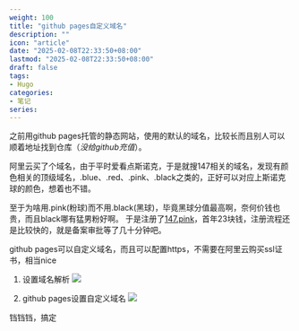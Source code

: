 ```yaml
---
weight: 100
title: "github pages自定义域名"
description: ""
icon: "article"
date: "2025-02-08T22:33:50+08:00"
lastmod: "2025-02-08T22:33:50+08:00"
draft: false
tags:
- Hugo
categories:
- 笔记
series:
---
```



之前用github pages托管的静态网站，使用的默认的域名，比较长而且别人可以顺着地址找到仓库（*没给github充值*）。

阿里云买了个域名，由于平时爱看点斯诺克，于是就搜147相关的域名，发现有颜色相关的顶级域名，.blue、.red、.pink、.black之类的，正好可以对应上斯诺克球的颜色，想着也不错。


至于为啥用.pink(粉球)而不用.black(黑球)，毕竟黑球分值最高啊，奈何价钱也贵，而且black哪有猛男粉好啊。
于是注册了[147.pink](https://147.pink)，首年23块钱，注册流程还是比较快的，就是备案审批等了几十分钟吧。

github pages可以自定义域名，而且可以配置https，不需要在阿里云购买ssl证书，相当nice

1. 设置域名解析
![](https://147.pink/images/domain-147.png)

2. github pages设置自定义域名
![](https://147.pink/images/custom-domain.png)


铛铛铛，搞定